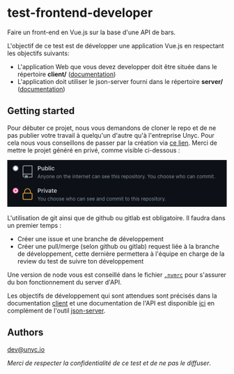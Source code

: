 # test-frontend-developer
Faire un front-end en Vue.js sur la base d'une API de bars.


L'objectif de ce test est de développer une application Vue.js en respectant les objectifs suivants:
- L'application Web que vous devez developper doit être située dans le répertoire **client/** ([documentation](./client/README.md))
- L'application doit utiliser le json-server fourni dans le répertoire **server/** ([documentation](./server/README.md))

## Getting started

Pour débuter ce projet, nous vous demandons de cloner le repo et de ne pas publier votre travail à quelqu'un d'autre qu'à l'entreprise Unyc.
Pour cela nous vous conseillons de passer par la création via [ce lien](https://github.com/unyc-io/test-frontend-developer/generate).
Merci de mettre le projet généré en privé, comme visible ci-dessous :

[![repository](images/private-repository.png)](https://github.com/unyc-io/test-frontend-developer/generate)

L'utilisation de git ainsi que de github ou gitlab est obligatoire. Il faudra dans un premier temps :
- Créer une issue et une branche de développement
- Créer une pull/merge (selon github ou gitlab) request liée à la branche de développement, cette dernière permettera à l'équipe en charge de la review du test de suivre ton développement

Une version de node vous est conseillé dans le fichier [`.nvmrc`](./.nvmrc) pour s'assurer du bon fonctionnement du server d'API.

Les objectifs de développement qui sont attendues sont précisés dans la documentation [client](./client/README.md) et une documentation de l'API est disponible [ici](./server/README.md) en complément de l'outil [json-server](https://github.com/typicode/json-server#table-of-contents).

## Authors
dev@unyc.io

*Merci de respecter la confidentialité de ce test et de ne pas le diffuser*.

